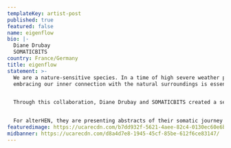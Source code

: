 ```yaml
---
templateKey: artist-post
published: true
featured: false
name: eigenflow
bio: |-
  Diane Drubay
  SOMATICBITS
country: France/Germany
title: eigenflow
statement: >-
  We are a nature-sensitive species. In a time of high severe weather phenomena,
  embracing our inner connection with the natural surroundings is essential.


  Through this collaboration, Diane Drubay and SOMATICBITS created a series of AI-generated photographs composed of 220 artificial weather phenomena. The pictures are being created from dozens of breathtaking seascapes captured worldwide, then transformed into thousands of pieces to synthesize artificial landscapes, and finally recomposed as a synthetic meteorological journey. This project is inspired by the daily collective attention on weather and its impact on our lives and emotions, and how certain natural environment transforms the way we feel and think.


  For alterHEN, they are presenting abstracts of their somatic journey through 4 videos expressing the meteorological and social turbulence of today.  
featuredimage: https://ucarecdn.com/b7dd932f-5621-4aee-82c4-0130ec60e6b6/
midbanner: https://ucarecdn.com/d8a4d7e8-1945-45cf-85be-612f6ce83147/
---
```

